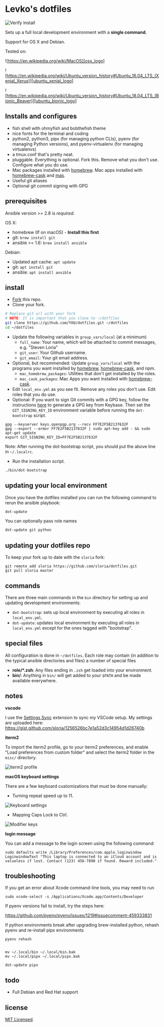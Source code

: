 Levko's dotfiles
========

![Verify Install](https://github.com/lewkoo/dotfiles/workflows/Verify%20Install/badge.svg)

Sets up a full local development environment with a **single command.**

Support for OS X and Debian. 

Tested on:

![https://en.wikipedia.org/wiki/MacOS][osx_logo]

![https://en.wikipedia.org/wiki/Ubuntu_version_history#Ubuntu_16.04_LTS_(Xenial_Xerus)][ubuntu_xenial_logo]

![https://en.wikipedia.org/wiki/Ubuntu_version_history#Ubuntu_18.04_LTS_(Bionic_Beaver)][ubuntu_bionic_logo]

Installs and configures
-------------------

- fish shell with ohmyfish and bobthefish theme
- nice fonts for the terminal and coding
- python2, python3, pipx (for managing python CLIs), pyenv (for managing Python versions), and pyenv-virtualenv (for managing virtualenvs)
- a tmux.conf that's pretty neat.
- pluggable. Everything is optional. Fork this. Remove what you don't use. Configure what you do use.
- Mac packages installed with [homebrew][]. Mac apps installed with [homebrew-cask][] and [mas][].
- Useful git aliases
- Optional git commit signing with GPG

prerequisites
-------------

Ansible version >= 2.8 is *required*.

OS X:

- homebrew (If on macOS) - **Install this first**
- git: `brew install git`
- ansible >= 1.6: `brew install ansible`

Debian:

- Updated apt cache: `apt update`
- git: `apt install git`
- ansible: `apt install ansible`

install
-------

- [Fork](https://github.com/sloria/dotfiles/fork) this repo.
- Clone your fork.

```bash
# Replace git url with your fork
# NOTE: It is important that you clone to ~/dotfiles
git clone https://github.com/YOU/dotfiles.git ~/dotfiles
cd ~/dotfiles
```

- Update the following variables in `group_vars/local` (at a minimum)
    - `full_name`: Your name, which will be attached to commit messages, e.g. "Steven Loria"
    - `git_user`: Your Github username.
    - `git_email`: Your git email address.
- Optional, but recommended: Update `group_vars/local` with the programs you want installed by [homebrew][], [homebrew-cask][], and npm.
    - `mac_homebrew_packages`:  Utilities that don't get installed by the roles.
    - `mac_cask_packages`: Mac Apps you want installed with [homebrew-cask][].
- Edit `local_env.yml` as you see fit. Remove any roles you don't use. Edit roles that you do use.
- Optional: If you want to sign Git commits with a GPG key, follow the
    instructions [here](https://github.com/pstadler/keybase-gpg-github)
    to generate a GPG key from Keybase. Then set the
    `GIT_SIGNING_KEY_ID` environment variable before running the
    `dot-bootstrap` script.

```
gpg --keyserver keys.openpgp.org --recv FF7E2F5B2137632F
gpg --export --armor FF7E2F5B2137632F | sudo apt-key add - && sudo apt-get update  
export GIT_SIGNING_KEY_ID=FF7E2F5B2137632F
```

Note: After running the dot-bootstrap script, you should put the above
line in `~/.localrc`.

- Run the installation script.

```bash
./bin/dot-bootstrap
```

updating your local environment
-------------------------------

Once you have the dotfiles installed you can run the following command to rerun the ansible playbook:

```bash
dot-update
```

You can optionally pass role names

```bash
dot-update git python
```

updating your dotfiles repo
---------------------------

To keep your fork up to date with the `sloria` fork:

```
git remote add sloria https://github.com/sloria/dotfiles.git
git pull sloria master
```

commands
--------

There are three main commands in the `bin` directory for setting up and updating development environments:

- `dot-bootstrap`: sets up local environment by executing all roles in `local_env.yml`.
- `dot-update`: updates local environment by executing all roles in `local_env.yml` except for the ones tagged with "bootstrap".

special files
-------------

All configuration is done in `~/dotfiles`. Each role may contain (in addition to the typical ansible directories and files) a number of special files

- **role/\*.zsh**: Any files ending in `.zsh` get loaded into your environment.
- **bin/**: Anything in `bin/` will get added to your `$PATH` and be made available everywhere.

notes
-----

**vscode**

I use the [Settings Sync](https://marketplace.visualstudio.com/items?itemName=Shan.code-settings-sync) extension to sync my VSCode setup.
My settings are uploaded here: https://gist.github.com/sloria/1256526bc7e1a52d3c14954d1d26740b

**iterm2**

To import the iterm2 profile, go to your iterm2 preferences, and enable "Load preferences from custom folder" and select the iterm2 folder in the `misc/` directory.

![iterm2 profile](https://user-images.githubusercontent.com/2379650/34223487-859f2752-e58d-11e7-8024-9e6af5c1ec4e.png)

**macOS keyboard settings**

There are a few keyboard customizations that must be done manually:

- Turning repeat speed up to 11.

![Keyboard settings](https://user-images.githubusercontent.com/2379650/34223505-91f95072-e58d-11e7-9b36-78aec4203b0d.png "Key repeat settings")


- Mapping Caps Lock to Ctrl.

![Modifier keys](https://user-images.githubusercontent.com/2379650/34223523-a2c8e4e4-e58d-11e7-9532-d74b95d8408a.png)

**login message**

You can add a message to the login screen using the following command:

```
sudo defaults write /Library/Preferences/com.apple.loginwindow LoginwindowText "This laptop is connected to an iCloud account and is valueless if lost. Contact (123) 456-7890 if found. Reward included."
```

troubleshooting
---------------

If you get an error about Xcode command-line tools, you may need to run

```
sudo xcode-select -s /Applications/Xcode.app/Contents/Developer
```

If pyenv versions fail to install, try the steps here:

https://github.com/pyenv/pyenv/issues/1219#issuecomment-459333831

If python environments break after upgrading brew-installed python, rehash pyenv and re-install pipx environments

```
pyenv rehash


mv ~/.local/bin ~/.local/bin.bak
mv ~/.local/pipx ~/.local/pipx.bak

dot-update pipx
```

todo
----

- Full Debian and Red Hat support

[homebrew]: http://brew.sh/
[homebrew-cask]: https://github.com/caskroom/homebrew-cask
[mas]: https://github.com/mas-cli/mas


license
-------

[MIT Licensed](http://sloria.mit-license.org/).

[osx_logo]: https://img.shields.io/badge/OSX-alpha-critical?style=for-the-badge&logo=apple "OS X badge"
[ubuntu_xenial_logo]: https://img.shields.io/badge/Ubuntu16.04LTS-alpha-critical?style=for-the-badge&logo=ubuntu "Ubuntu 16.04 LTS badge"
[ubuntu_bionic_logo]: https://img.shields.io/badge/Ubuntu18.04LTS-alpha-critical?style=for-the-badge&logo=ubuntu "Ubuntu 18.04 LTS badge"